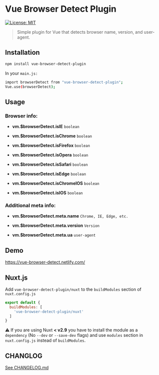 # Vue Browser Detect Plugin

 [![License: MIT](https://img.shields.io/badge/License-MIT-yellow.svg)](https://opensource.org/licenses/MIT)

> Simple plugin for Vue that detects browser name, version, and user-agent.

## Installation

```bash
npm install vue-browser-detect-plugin
```

In your `main.js:`

```bash
import browserDetect from "vue-browser-detect-plugin";
Vue.use(browserDetect);
```

## Usage

### Browser info:

- **vm.\$browserDetect.isIE** `boolean`

- **vm.\$browserDetect.isChrome** `boolean`

- **vm.\$browserDetect.isFirefox** `boolean`

- **vm.\$browserDetect.isOpera** `boolean`

- **vm.\$browserDetect.isSafari** `boolean`

- **vm.\$browserDetect.isEdge** `boolean`

- **vm.\$browserDetect.isChromeIOS** `boolean`

- **vm.\$browserDetect.isIOS** `boolean`

### Additional meta info:

- **vm.\$browserDetect.meta.name** `Chrome, IE, Edge, etc.`

- **vm.\$browserDetect.meta.version** `Version`

- **vm.\$browserDetect.meta.ua** `user-agent`

## Demo

https://vue-browser-detect.netlify.com/

## Nuxt.js

Add `vue-browser-detect-plugin/nuxt` to the `buildModules` section of `nuxt.config.js`

```js
export default {
  buildModules: [
    'vue-browser-detect-plugin/nuxt'
  ]
}
```

:warning: If you are using Nuxt **< v2.9** you have to install the module as a `dependency` (No `--dev` or `--save-dev` flags) and use `modules` section in `nuxt.config.js` instead of `buildModules`.

## CHANGLOG

[See CHANGELOG.md](https://github.com/ICJIA/vue-browser-detect-plugin/blob/master/CHANGELOG.md)
